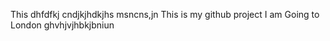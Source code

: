 This dhfdfkj
cndjkjhdkjhs
msncns,jn
This is my github project
I am Going to London
ghvhjvjhbkjbniun
